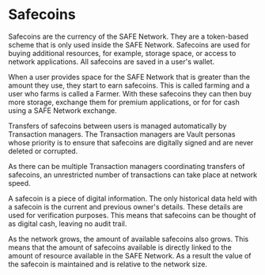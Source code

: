 # Safecoins
Safecoins are the currency of the SAFE Network. They are a token-based scheme that is only used inside the SAFE Network. Safecoins are used for buying additional resources, for example, storage space, or access to network applications. All safecoins are saved in a user's wallet.

When a user provides space for the SAFE Network that is greater than the amount they use, they start to earn safecoins. This is called farming and a user who farms is called a Farmer. With these safecoins they can then buy more storage, exchange them for premium applications, or for for cash using a SAFE Network exchange.

Transfers of safecoins between users is managed automatically by Transaction managers. The Transaction managers are Vault personas whose priority is to ensure that safecoins are digitally signed and are never deleted or corrupted.

As there can be multiple Transaction managers coordinating transfers of safecoins, an unrestricted number of transactions can take place at network speed.

A safecoin is a piece of digital information. The only historical data held with a safecoin is the current and previous owner's details. These details are used for verification purposes. This means that safecoins can be thought of as digital cash, leaving no audit trail.

As the network grows, the amount of available safecoins also grows. This means that the amount of safecoins available is directly linked to the amount of resource available in the SAFE Network. As a result the value of the safecoin is maintained and is relative to the network size.
